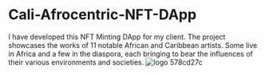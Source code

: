 # Cali-Afrocentric-NFT-DApp
I have developed this NFT Minting DApp for my client. The project showcases the works of 11 notable African and Caribbean artists. Some live in Africa and a few in the diaspora, each bringing to bear the influences of their various environments and societies.
![logo 578cd27c](https://github.com/XyedAli/Cali-Afrocentric-NFT-DApp/assets/69745298/ad579015-3997-4c50-ae7d-ccd9593a77c3)
